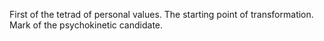 First of the tetrad of personal values. The starting point of transformation. Mark of the psychokinetic candidate.